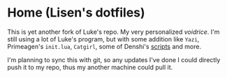# Home (Lisen's dotfiles)

This is yet another fork of Luke's repo. My very personalized *voidrice*. I'm still using a lot of Luke's program, but with some addition like ```Yazi```, Primeagen's ```init.lua```, ```Catgirl```, some of Denshi's [scripts](https://github.com/AleDenshi/Scripts) and more.

I'm planning to sync this with git, so any updates I've done I could directly push it to my repo, thus my another machine could pull it.
